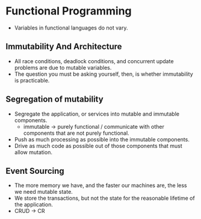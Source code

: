 # Functional Programming
- Variables in functional languages do not vary.

## Immutability And Architecture
- All race conditions, deadlock conditions, and concurrent update problems are due to mutable variables.
- The question you must be asking yourself, then, is whether immutability is practicable.

## Segregation of mutability
- Segregate the application, or services into mutable and immutable components.
  - immutable -> purely functional / communicate with other components that are not purely functional.
- Push as much processing as possible into the immutable components.
- Drive as much code as possible out of those components that must allow mutation.

## Event Sourcing
- The more memory we have, and the faster our machines are, the less we need mutable state.
- We store the transactions, but not the state for the reasonable lifetime of the application.
- CRUD -> CR
